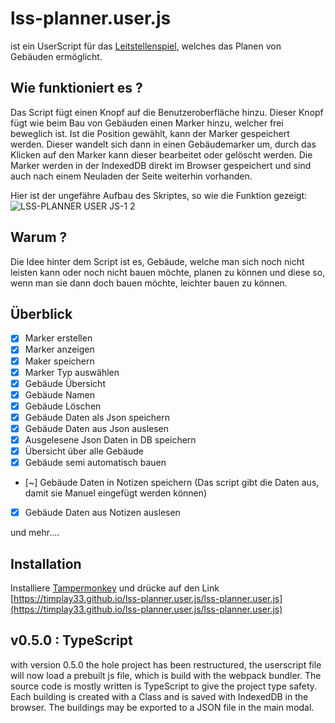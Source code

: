 # lss-planner.user.js

ist ein UserScript für das [Leitstellenspiel](https://leitstellenspiel.de), welches das Planen von Gebäuden ermöglicht.

## Wie funktioniert es ?

Das Script fügt einen Knopf auf die Benutzeroberfläche hinzu. Dieser Knopf fügt wie beim Bau von Gebäuden einen Marker hinzu, welcher frei beweglich ist. Ist die Position gewählt, kann der Marker gespeichert werden. Dieser wandelt sich dann in einen Gebäudemarker um, durch das Klicken auf den Marker kann dieser bearbeitet oder gelöscht werden. Die Marker werden in der IndexedDB direkt im Browser gespeichert und sind auch nach einem Neuladen der Seite weiterhin vorhanden.

Hier ist der ungefähre Aufbau des Skriptes, so wie die Funktion gezeigt:
![LSS-PLANNER USER JS-1 2](https://github.com/timplay33/lss-planner.user.js/assets/55946399/47acff68-4ce2-4705-8e1b-7f3e176c9022)

## Warum ?

Die Idee hinter dem Script ist es, Gebäude, welche man sich noch nicht leisten kann oder noch nicht bauen möchte, planen zu können und diese so, wenn man sie dann doch bauen möchte, leichter bauen zu können.

## Überblick

- [x] Marker erstellen
- [x] Marker anzeigen
- [x] Maker speichern
- [x] Marker Typ auswählen
- [x] Gebäude Übersicht
- [x] Gebäude Namen
- [x] Gebäude Löschen
- [x] Gebäude Daten als Json speichern
- [x] Gebäude Daten aus Json auslesen
- [x] Ausgelesene Json Daten in DB speichern
- [x] Übersicht über alle Gebäude
- [x] Gebäude semi automatisch bauen
- [~] Gebäude Daten in Notizen speichern (Das script gibt die Daten aus, damit sie Manuel eingefügt werden können)
- [x] Gebäude Daten aus Notizen auslesen

und mehr....

## Installation

Installiere [Tampermonkey](https://www.tampermonkey.net/)
und drücke auf den Link
[https://timplay33.github.io/lss-planner.user.js/lss-planner.user.js](https://timplay33.github.io/lss-planner.user.js/lss-planner.user.js)

## v0.5.0 : TypeScript

with version 0.5.0 the hole project has been restructured, the userscript file will now load a prebuilt js file, which is build with the webpack bundler. The source code is mostly written is TypeScript to give the project type safety. Each building is created with a Class and is saved with IndexedDB in the browser. The buildings may be exported to a JSON file in the main modal.
